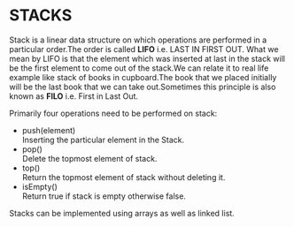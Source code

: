 # STACKS

Stack is a linear data structure on which operations are performed in a particular order.The order is called **LIFO** i.e. LAST IN FIRST OUT.
What we mean by LIFO is that the element which was inserted at last in the stack will be the first element to come out of the stack.We can relate it to real life example like stack of books in cupboard.The book that we placed initially will be the last book that we can take out.Sometimes this principle is also known as **FILO** i.e. First in Last Out.

Primarily four operations need to be performed on stack:
- push(element) <br>
 Inserting the particular element in the Stack.<br>
- pop()<br>
 Delete the topmost element of stack.<br>
- top() <br>
 Return the topmost element of stack without deleting it.<br>
- isEmpty()<br>
 Return true if stack is empty otherwise false. <br>
 
 Stacks can be implemented using arrays as well as linked list.
 
 
 
